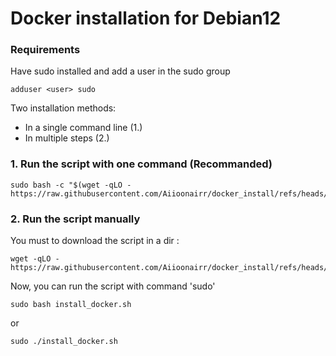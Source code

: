 # Docker installation for Debian12

### Requirements

Have sudo installed and add a user in the sudo group
```apt install sudo
adduser <user> sudo
```

Two installation methods:  
- In a single command line (1.)  
- In multiple steps (2.)
### 1. Run the script with one command (Recommanded)

```
sudo bash -c "$(wget -qLO - https://raw.githubusercontent.com/Aiioonairr/docker_install/refs/heads/main/install_docker.sh)"
```

### 2. Run the script manually

You must to download the script in a dir :

```
wget -qLO - https://raw.githubusercontent.com/Aiioonairr/docker_install/refs/heads/main/install_docker.sh
```

Now, you can run the script with command 'sudo'
```
sudo bash install_docker.sh
```
or
```
sudo ./install_docker.sh
```
